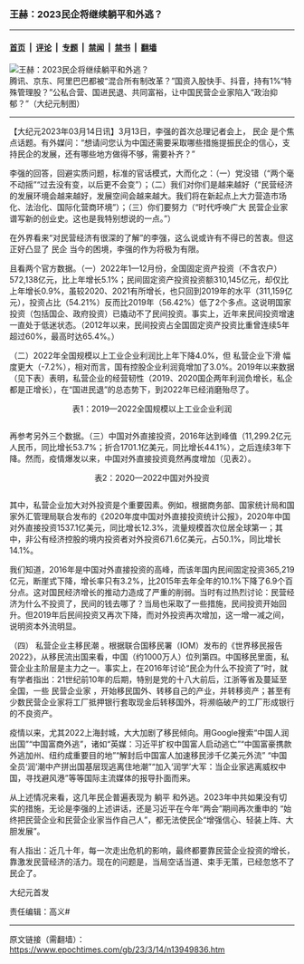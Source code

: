 ### 王赫：2023民企将继续躺平和外逃？

---

#### [首页](../../../..?n13949836) &nbsp;|&nbsp; [评论](../../../../../epoch-comment?n13949836) &nbsp;|&nbsp; [专题](../../../../../epoch-special?n13949836) &nbsp;|&nbsp; [禁闻](../../../../../epoch-news?n13949836) &nbsp;|&nbsp; [禁书](../../../../../books?n13949836) &nbsp;|&nbsp; [翻墙](https://github.com/gfw-breaker/nogfw/blob/master/README.md?n13949836)


<div><img alt="王赫：2023民企将继续躺平和外逃？" class="attachment-djy_600_400 size-djy_600_400 wp-post-image" src="https://i.epochtimes.com/assets/uploads/2022/11/id13864328-1111_1200x800-600x400.jpg"/>
<div class="caption">
 腾讯、京东、阿里巴巴都被“混合所有制改革？”国资入股快手、抖音，持有1%“特殊管理股？”公私合营、国进民退、共同富裕，让中国民营企业家陷入“政治抑郁？”（大纪元制图）
</div></div><hr/><div class="post_content" id="artbody" itemprop="articleBody">
 <!-- article content begin -->
 <p>
  【大纪元2023年03月14日讯】3月13日，李强的首次总理记者会上，
  <ok href="https://www.epochtimes.com/gb/tag/%E6%B0%91%E4%BC%81.html">
   民企
  </ok>
  是个焦点话题。有外媒问：“想请问您认为中国还需要采取哪些措施提振民企的信心，支持民企的发展，还有哪些地方做得不够，需要补齐？”
 </p>
 <p>
  李强的回答，回避实质问题，标准的官话模式，大而化之：（一）党没错（“两个毫不动摇”“过去没有变，以后更不会变”）；（二）我们对你们是越来越好（“民营经济的发展环境会越来越好，发展空间会越来越大。我们将在新起点上大力营造市场化、法治化、国际化营商环境”）；（三）你们要努力（“时代呼唤广大
  <ok href="https://www.epochtimes.com/gb/tag/%E6%B0%91%E8%90%A5%E4%BC%81%E4%B8%9A%E5%AE%B6.html">
   民营企业家
  </ok>
  谱写新的创业史。这也是我特别想说的一点。”）
 </p>
 <p>
  在外界看来“对民营经济有很深的了解”的李强，这么说或许有不得已的苦衷。但这正好凸显了
  <ok href="https://www.epochtimes.com/gb/tag/%E6%B0%91%E4%BC%81.html">
   民企
  </ok>
  当今的困境，李强的作为将极为有限。
 </p>
 <p>
  且看两个官方数据。（一）2022年1—12月份，全国固定资产投资（不含农户）572,138亿元，比上年增长5.1%；民间固定资产投资投资额310,145亿元，却仅比上年增长0.9%，虽较2020、2021有所增长，也只回到2019年的水平（311,159亿元），投资占比（54.21%）反而比2019年（56.42%）低了2个多点。这说明国家投资（包括国企、政府投资）已撬动不了民间投资。事实上，近年来民间投资增速一直处于低迷状态。（2012年以来，民间投资占全国固定资产投资比重曾连续5年超过60%，最高时达65.4%。）
 </p>
 <p>
  （二）2022年全国规模以上工业企业利润比上年下降4.0%，但
  <ok href="https://www.epochtimes.com/gb/tag/%E7%A7%81%E8%90%A5%E4%BC%81%E4%B8%9A%E4%B8%8B%E6%BB%91.html">
   私营企业下滑
  </ok>
  幅度更大（-7.2%），相对而言，国有控股企业利润竟增加了3.0%。2019年以来数据（见下表）表明，私营企业的经营韧性（2019、2020国企两年利润负增长，私企都是正增长），在“国进民退”的总态势下，到2022年已经消磨殆尽了。
 </p>
 <p style="text-align: center;">
  表1：2019—2022全国规模以上工业企业利润
 </p>
 <p style="text-align: center;">
  <ok href="https://i.epochtimes.com/assets/uploads/2023/03/id13949843-2023-03-13_224705.jpg">
   <img alt="" class="alignnone size-large wp-image-13949843" src="https://i.epochtimes.com/assets/uploads/2023/03/id13949843-2023-03-13_224705-600x131.jpg"/>
  </ok>
 </p>
 <p>
  再参考另外三个数据。（三）中国对外直接投资，2016年达到峰值（11,299.2亿元人民币，同比增长53.7%；折合1701.1亿美元，同比增长44.1%），之后连续3年下降。然而，疫情爆发以来，中国对外直接投资竟然再度增加（见表2）。
 </p>
 <p style="text-align: center;">
  表2：2020—2022中国对外投资
 </p>
 <p style="text-align: center;">
  <ok href="https://i.epochtimes.com/assets/uploads/2023/03/id13949844-2023-03-13_224839.jpg">
   <img alt="" class="alignnone size-large wp-image-13949844" src="https://i.epochtimes.com/assets/uploads/2023/03/id13949844-2023-03-13_224839-600x156.jpg"/>
  </ok>
 </p>
 <p>
  其中，私营企业加大对外投资是个重要因素。例如，根据商务部、国家统计局和国家外汇管理局联合发布的《2020年度中国对外直接投资统计公报》，2020年中国对外直接投资1537.1亿美元，同比增长12.3%，流量规模首次位居全球第一；其中，非公有经济控股的境内投资者对外投资671.6亿美元，占50.1%，同比增长14.1%。
 </p>
 <p>
  我们知道，2016年是中国对外直接投资的高峰，而该年国内民间固定投资365,219亿元，断崖式下降，增长率只有3.2%，比2015年去年全年的10.1%下降了6.9个百分点。这对国民经济增长的推动力造成了严重的削弱。当时有过热烈讨论：民营经济为什么不投资了，民间的钱去哪了？当局也采取了一些措施，民间投资开始回升。但2019年后民间投资又再次下降，而对外投资再次增加，这一增一减之间，说明资本外流明显。
 </p>
 <p>
  （四）
  <ok href="https://www.epochtimes.com/gb/tag/%E7%A7%81%E8%90%A5%E4%BC%81%E4%B8%9A%E4%B8%BB%E7%A7%BB%E6%B0%91%E6%BD%AE.html">
   私营企业主移民潮
  </ok>
  。根据联合国移民署（IOM）发布的《世界移民报告2022》，从移民流出国来看，中国（约1000万人）位列第四。中国移民里面，私营企业主阶层是主力之一。事实上，在2016年讨论“民企为什么不投资了”时，就有学者指出：21世纪前10年的后期，特别是党的十八大前后，江浙等省及蔓延至全国，一些
  <ok href="https://www.epochtimes.com/gb/tag/%E6%B0%91%E8%90%A5%E4%BC%81%E4%B8%9A%E5%AE%B6.html">
   民营企业家
  </ok>
  ，开始移民国外、转移自己的产业，并转移资产；甚至有少数民营企业家将工厂抵押银行套取现金后转移国外，将濒临破产的工厂形成银行的不良资产。
 </p>
 <p>
  疫情以来，尤其2022上海封城，大大加剧了移民倾向。用Google搜索“中国人润出国”“中国富商外逃”，诸如“英媒：习近平扩权中国富人启动逃亡”“中国富豪携款外逃加州、纽约成重要目的地”“解封后中国富人加速移民涉千亿美元外流” “中国全员‘润’潮中产拼出国基层现逃离住地潮”“加入‘润学’大军：当企业家逃离威权中国，寻找避风港”等等国际主流媒体的报导扑面而来。
 </p>
 <p>
  从上述情况来看，这几年民企普遍表现为
  <ok href="https://www.epochtimes.com/gb/tag/%E8%BA%BA%E5%B9%B3.html">
   躺平
  </ok>
  和外逃。2023年中共如果没有切实的措施，无论是李强的上述讲话，还是习近平在今年“两会”期间再次重申的 “始终把民营企业和民营企业家当作自己人”，都无法使民企“增强信心、轻装上阵、大胆发展”。
 </p>
 <p>
  有人指出：近几十年，每一次走出危机的影响，最终都要靠民营企业投资的增长，靠激发民营经济的活力。现在的问题是，当局空话当道、束手无策，已经忽悠不了民企了。
 </p>
 <p>
  大纪元首发
 </p>
 <p>
  责任编辑：高义#
 </p>
 <!-- article content end -->
 <div id="below_article_ad">
 </div>
</div>


---

原文链接（需翻墙）：https://www.epochtimes.com/gb/23/3/14/n13949836.htm